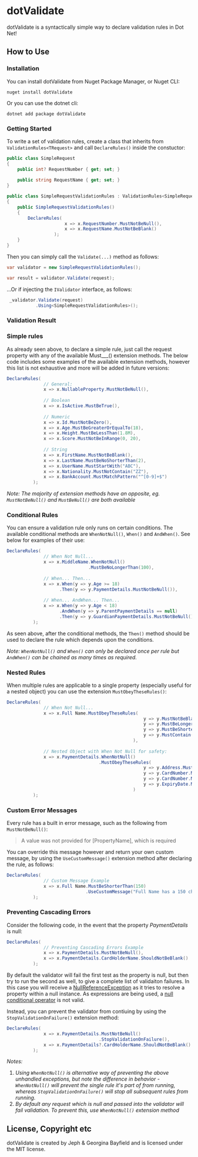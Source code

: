 # dotValidate
dotValidate is a syntactically simple way to declare validation rules in Dot Net!

## How to Use

### Installation

You can install dotValidate from Nuget Package Manager, or Nuget CLI:

```cli
nuget install dotValidate
```

Or you can use the dotnet cli:

```cli
dotnet add package dotValidate
```

### Getting Started

To write a set of validation rules, create a class that inherits from `ValidationRules<TRequest>` and call `DeclareRules()` inside the constuctor:

```cs
public class SimpleRequest
{
    public int? RequestNumber { get; set; }
    
    public string RequestName { get; set; }
}

public class SimpleRequestValidationRules : ValidationRules<SimpleRequest>
{
    public SimpleRequestValidationRules()
    {
        DeclareRules(
                      x => x.RequestNumber.MustNotBeNull(),
                      x => x.RequestName.MustNotBeBlank()
                  );
    }
}
```

Then you can simply call the `Validate(...)` method as follows:

```cs
var validator = new SimpleRequestValidationRules();

var result = validator.Validate(request);
```

...Or if injecting the `IValidator` interface, as follows:

```cs
 _validator.Validate(request)
           .Using<SimpleRequestValidationRules>();
```

### Validation Result

### Simple rules
As already seen above, to declare a simple rule, just call the request property with any of the available Must___() extension methods. The below code includes some examples of the available extension methods, however this list is not exhaustive and more will be added in future versions:

```cs
DeclareRules(
              // General:
              x => x.NullableProperty.MustNotBeNull(),
              
              // Boolean
              x => x.IsActive.MustBeTrue(),
              
              // Numeric
              x => x.Id.MustNotBeZero(),
              x => x.Age.MustBeGreaterOrEqualTo(18),
              x => x.Height.MustBeLessThan(1.8M),
              x => x.Score.MustNotBeInRange(0, 20),
              
              // String
              x => x.FirstName.MustNotBeBlank(),
              x => x.LastName.MustBeNoShorterThan(2),
              x => x.UserName.MustStartWith("ABC"),
              x => x.Nationality.MustNotContain("ZZ"),
              x => x.BankAccount.MustMatchPattern("^[0-9]+$")
          );
```
*Note: The majority of extension methods have an opposite, eg. `MustNotBeNull()` and `MustBeNull()` are both available*

### Conditional Rules
You can ensure a validation rule only runs on certain conditions. The available conditional methods are `WhenNotNull()`, `When()` and `AndWhen()`. See below for examples of their use:

```cs
DeclareRules(
              // When Not Null...
              x => x.MiddleName.WhenNotNull()
                               .MustBeNoLongerThan(100),
              
              // When... Then...
              x => x.When(y => y.Age >= 18)
                    .Then(y => y.PaymentDetails.MustNotBeNull()),
              
              // When... AndWhen... Then...
              x => x.When(y => y.Age < 18)
                    .AndWhen(y => y.ParentPaymentDetails == null)
                    .Then(y => y.GuardianPaymentDetails.MustNotBeNull())
          );
```
As seen above, after the conditional methods, the `Then()` method should be used to declare the rule which depends upon the conditions.

*Note: `WhenNotNull()` and `When()` can only be declared once per rule but `AndWhen()` can be chained as many times as required.*

### Nested Rules
When multiple rules are applicable to a single property (especially useful for a nested object) you can use the extension `MustObeyTheseRules()`:

```cs
DeclareRules(
              // When Not Null...
              x => x.Full Name.MustObeyTheseRules(
                                                    y => y.MustNotBeBlank(),
                                                    y => y.MustBeLongerThan(5),
                                                    y => y.MustBeShorterThan(150),
                                                    y => y.MustContain(" ")
                                                ),
              
              // Nested Object with When Not Null for safety:
              x => x.PaymentDetails.WhenNotNull()
                                   .MustObeyTheseRules(
                                                    y => y.Address.MustNotBeNull().
                                                    y => y.CardNumber.MustBeLongerThan(15),
                                                    y => y.CardNumber.MustBeShorterThan(17),
                                                    y => y.ExpiryDate.MustMatchPattern("^(0[1-9]|1[0-2])\/?([0-9]{4}|[0-9]{2})$")
                                                )
          );
```

### Custom Error Messages
Every rule has a built in error message, such as the following from `MustNotBeNull()`:
>A value was not provided for [PropertyName], which is required

You can override this message however and return your own custom message, by using the `UseCustomMessage()` extension method after declaring the rule, as follows:
```cs
DeclareRules(
              // Custom Message Example
              x => x.Full Name.MustBeShorterThan(150)
                              .UseCustomMessage("Full Name has a 150 character limit")
          );
```

### Preventing Cascading Errors
Consider the following code, in the event that the property *PaymentDetails* is null:
```cs
DeclareRules(
              // Preventing Cascading Errors Example
              x => x.PaymentDetails.MustNotBeNull(),
              x => x.PaymentDetails.CardHolderName.ShouldNotBeBlank()
          );
```
By default the validator will fail the first test as the property is null, but then try to run the second as well, to give a complete list of validaiton failures. In this case you will receive a [NullReferenceException](https://docs.microsoft.com/en-us/dotnet/api/system.nullreferenceexception?view=net-6.0) as it tries to resolve a property within a null instance. As expressions are being used, a [null conditional operator](https://docs.microsoft.com/en-us/dotnet/csharp/language-reference/operators/member-access-operators#null-conditional-operators--and-) is not valid.

Instead, you can prevent the validator from contiuing by using the `StopValidationOnFailure()` extension method:
```cs
DeclareRules(
              x => x.PaymentDetails.MustNotBeNull()
                                   .StopValidationOnFailure(),
              x => x.PaymentDetails?.CardHolderName.ShouldNotBeBlank()
          );
```

*Notes:*
1. *Using `WhenNotNull()` is alternative way of preventing the above unhandled exceptions, but note the difference in behavior - `WhenNotNull()` will prevent the single rule it's part of from running, whereas `StopValidationOnFailure()` will stop all subsequent rules from running.*
2. *By default any request which is null and passed into the validator will fail validation. To prevent this, use `WhenNotNull()` extension method*

## License, Copyright etc
dotValidate is created by Jeph & Georgina Bayfield and is licensed under the MIT license.
